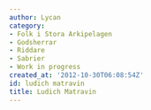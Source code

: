 ```yaml
---
author: Lycan
category:
- Folk i Stora Arkipelagen
- Godsherrar
- Riddare
- Sabrier
- Work in progress
created_at: '2012-10-30T06:08:54Z'
id: ludich matravin
title: Ludich Matravin
---
```


